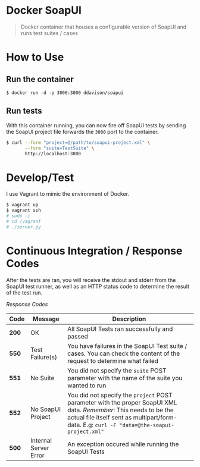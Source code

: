 # Docker SoapUI

> Docker container that houses a configurable version of SoapUI and runs test suites / cases

How to Use
==========

## Run the container
`$ docker run -d -p 3000:3000 ddavison/soapui`

## Run tests
With this container running, you can now fire off SoapUI tests by sending the SoapUI project file
forwards the `3000` port to the container.

```sh
$ curl --form "project=@/path/to/soapui-project.xml" \
       --form "suite=TestSuite" \
       http://localhost:3000
```

Develop/Test
============

I use Vagrant to mimic the environment of Docker.

```bash
$ vagrant up
$ vagrant ssh
# sudo -i
# cd /vagrant
# ./server.py
```

Continuous Integration / Response Codes
=======================================

After the tests are ran, you will receive the stdout and stderr from the SoapUI test runner,
as well as an HTTP status code to determine the result of the test run.

*Response Codes*

| Code | Message | Description |
| -----|---------|------------ |
| **200**  | OK      | All SoapUI Tests ran successfully and passed |
| **550**  | Test Failure(s) | You have failures in the SoapUI Test suite / cases. You can check the content of the request to determine what failed |
| **551**  | No Suite | You did not specify the `suite` POST parameter with the name of the suite you wanted to run |
| **552**  | No SoapUI Project | You did not specify the `project` POST parameter with the proper SoapUI XML data.  *Remember*: This needs to be the actual file itself sent as multipart/form-data. E.g: `curl -F "data=@the-soapui-project.xml"` |
| **500**  | Internal Server Error | An exception occured while running the SoapUI Tests |
